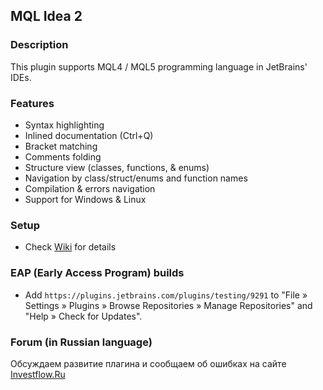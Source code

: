 ## MQL Idea 2

<!-- Plugin description -->
### Description
 This plugin supports MQL4 / MQL5 programming language in JetBrains' IDEs.

### Features
* Syntax highlighting
* Inlined documentation (Ctrl+Q)
* Bracket matching
* Comments folding
* Structure view (classes, functions, & enums)
* Navigation by class/struct/enums and function names
* Compilation & errors navigation
* Support for Windows & Linux

### Setup
* Check [Wiki](https://github.com/investflow/mqlidea/wiki) for details

### EAP (Early Access Program) builds
* Add ```https://plugins.jetbrains.com/plugins/testing/9291``` to "File » Settings » Plugins » Browse Repositories » Manage Repositories" and "Help » Check for Updates".

### Forum (in Russian language)
Обсуждаем развитие плагина и сообщаем об ошибках на сайте [Investflow.Ru](http://investflow.ru/mqlidea)

<!-- Plugin description end -->